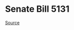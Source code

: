 # Senate Bill 5131

[Source](http://lawfilesext.leg.wa.gov/biennium/2023-24/Pdf/Bills/Senate%20Bills/5131.pdf)